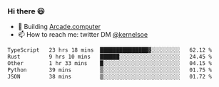 ### Hi there 😃

- 🔨 Building [Arcade.computer](https://arcade.computer)
- 📫 How to reach me: twitter DM [@kernelsoe](https://twitter.com/kernelsoe)

<!--START_SECTION:waka-->

```txt
TypeScript   23 hrs 18 mins  ███████████████▓░░░░░░░░░   62.12 %
Rust         9 hrs 10 mins   ██████░░░░░░░░░░░░░░░░░░░   24.45 %
Other        1 hr 33 mins    █░░░░░░░░░░░░░░░░░░░░░░░░   04.15 %
Python       39 mins         ▒░░░░░░░░░░░░░░░░░░░░░░░░   01.75 %
JSON         38 mins         ▒░░░░░░░░░░░░░░░░░░░░░░░░   01.72 %
```

<!--END_SECTION:waka-->
